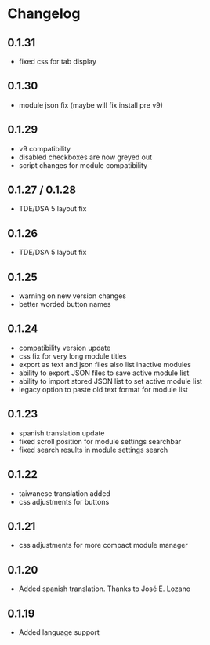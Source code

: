 # Changelog

## 0.1.31

- fixed css for tab display

## 0.1.30
- module json fix (maybe will fix install pre v9)

## 0.1.29
- v9 compatibility
- disabled checkboxes are now greyed out
- script changes for module compatibility

## 0.1.27 / 0.1.28
- TDE/DSA 5 layout fix

## 0.1.26
- TDE/DSA 5 layout fix

## 0.1.25
- warning on new version changes
- better worded button names

## 0.1.24

- compatibility version update
- css fix for very long module titles
- export as text and json files also list inactive modules
- ability to export JSON files to save active module list
- ability to import stored JSON list to set active module list
- legacy option to paste old text format for module list

## 0.1.23

- spanish translation update
- fixed scroll position for module settings searchbar
- fixed search results in module settings search

## 0.1.22

- taiwanese translation added
- css adjustments for buttons

## 0.1.21

- css adjustments for more compact module manager

## 0.1.20

- Added spanish translation. Thanks to José E. Lozano

## 0.1.19

- Added language support
